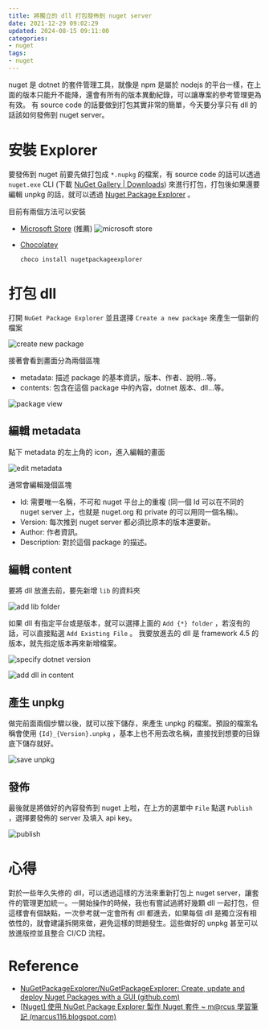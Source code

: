 ```yaml
---
title: 將獨立的 dll 打包發佈到 nuget server
date: 2021-12-29 09:02:29
updated: 2024-08-15 09:11:00
categories:
- nuget
tags:
- nuget
---
```


nuget 是 dotnet 的套件管理工具，就像是 npm 是屬於 nodejs 的平台一樣，在上面的版本只能升不能降，還會有所有的版本異動紀錄，可以讓專案的參考管理更為有效。
有 source code 的話要做到打包其實非常的簡單，今天要分享只有 dll 的話該如何發佈到 nuget server。

<!-- more -->

# 安裝 Explorer

要發佈到 nuget 前要先做打包成 `*.nupkg` 的檔案，有 source code 的話可以透過 `nuget.exe` CLI (下載 [NuGet Gallery | Downloads](https://www.nuget.org/downloads)) 來進行打包，打包後如果還要編輯 unpkg 的話，就可以透過 [Nuget Package Explorer](https://github.com/NuGetPackageExplorer/NuGetPackageExplorer) 。

目前有兩個方法可以安裝

* [Microsoft Store](https://www.microsoft.com/store/apps/9wzdncrdmdm3) (推薦)
  ![microsoft store](.\microsoft-store.png)

* [Chocolatey](https://chocolatey.org/packages/NugetPackageExplorer)

  ```shell
  choco install nugetpackageexplorer
  ```

# 打包 dll

打開 `NuGet Package Explorer` 並且選擇 `Create a new package` 來產生一個新的檔案

![create new package](./create-new-package.png)

接著會看到畫面分為兩個區塊

* metadata: 描述 package 的基本資訊，版本、作者、說明...等。
* contents: 包含在這個 package 中的內容，dotnet 版本、dll...等。

![package view](./package-view.png)

## 編輯 metadata

點下 metadata 的左上角的 icon，進入編輯的畫面

![edit metadata](./edit-metadata.png)

通常會編輯幾個區塊

* Id: 需要唯一名稱，不可和 nuget 平台上的重複 (同一個 Id 可以在不同的 nuget server 上，也就是 nuget.org 和 private 的可以用同一個名稱)。
* Version: 每次推到 nuget server 都必須比原本的版本還要新。
* Author: 作者資訊。
* Description: 對於這個 package 的描述。

## 編輯 content

要將 dll 放進去前，要先新增 `lib` 的資料夾

![add lib folder](./add-lib-folder.png)

如果 dll 有指定平台或是版本，就可以選擇上面的 `Add {*} folder` ，若沒有的話，可以直接點選 `Add Existing File` 。
我要放進去的 dll 是 framework 4.5 的版本，就先指定版本再來新增檔案。

![specify dotnet version](./specify-dotnet-version.png)

![add dll in content](./add-dll-in-content.png)

## 產生 unpkg

做完前面兩個步驟以後，就可以按下儲存，來產生 unpkg 的檔案。預設的檔案名稱會使用 `{Id}_{Version}.unpkg` ，基本上也不用去改名稱，直接找到想要的目錄底下儲存就好。

![save unpkg](./save-unpkg.png)

## 發佈

最後就是將做好的內容發佈到 nuget 上啦，在上方的選單中 `File` 點選 `Publish` ，選擇要發佈的 server 及填入 api key。

![publish](./publish.png)

# 心得

對於一些年久失修的 dll，可以透過這樣的方法來重新打包上 nuget server，讓套件的管理更加統一。一開始操作的時候，我也有嘗試過將好幾顆 dll 一起打包，但這樣會有個缺點，一次參考就一定會所有 dll 都進去，如果每個 dll 是獨立沒有相依性的，就會建議拆開來做，避免這樣的問題發生。這些做好的 unpkg 甚至可以放進版控並且整合 CI/CD 流程。

# Reference

* [NuGetPackageExplorer/NuGetPackageExplorer: Create, update and deploy Nuget Packages with a GUI (github.com)](https://github.com/NuGetPackageExplorer/NuGetPackageExplorer)
* [[Nuget\] 使用 NuGet Package Explorer 製作 Nuget 套件 ~ m@rcus 學習筆記 (marcus116.blogspot.com)](https://marcus116.blogspot.com/2019/02/nuget-nuget-package-explorer-nuget.html)
